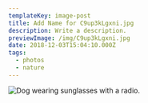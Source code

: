 ```yaml
---
templateKey: image-post
title: Add Name for C9up3kLgxni.jpg
description: Write a description.
previewImage: /img/C9up3kLgxni.jpg
date: 2018-12-03T15:04:10.000Z
tags:
  - photos
  - nature
---
```

![Dog wearing sunglasses with a radio.](/img/C9up3kLgxni.jpg)
